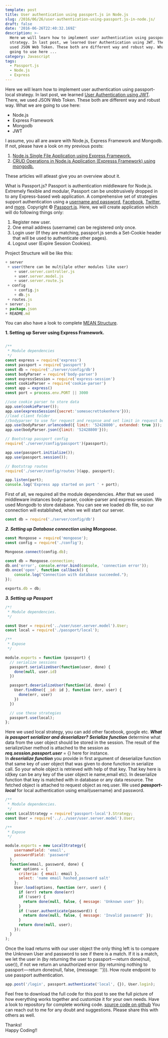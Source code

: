 ```yaml
---
template: post
title: User authentication using passport.js in Node.js
slug: /2016/06/26/user-authentication-using-passport.js-in-node.js/
draft: false
date: '2016-06-26T22:40:32.169Z'
description: >-
  Here we will learn how to implement user authentication using passport-local
  strategy. In last post, we learned User Authentication using JWT. There, we
  used JSON Web Token. These both are different way and robust way. What we are
  going to use here ...
category: Javascript
tags:
  - Passport.js
  - Node.js
  - Express
---
```


Here we will learn how to implement user authentication using passport-local strategy. In last post, we learned [User Authentication using JWT](http://thepandeysoni.org/2016/05/22/user-authentication-using-JWT-(JSON-Web-Token)-in-Node.js-(express=framework)/). There, we used JSON Web Token. These both are different way and robust way.
What we are going to use here:

* Node.js
* Express Framework
* Mongodb
* JWT

I assume, you all are aware with Node.js, Express Framework and Mongodb. If not, please have a look on my previous posts:

1. [Node.js Single File Application using Express Framework.](http://thepandeysoni.org/2016/02/05/node.js-single-file-application-using-express-framework/)
1. [CRUD Operations in Node.js Application (Expresss Framework) using mongodb.](http://thepandeysoni.org/2016/03/05/CRUD-operations-in-node.js-application-(expresss=framework)-using-mongodb/)

These articles will atleast give you an overview about it.

What is Passport.js?
Passport is authentication middleware for Node.js. Extremely flexible and modular, Passport can be unobtrusively dropped in to any Express-based web application. A comprehensive set of strategies support authentication using a [username and password](http://www.passportjs.org/docs/username-password/), [Facebook](http://www.passportjs.org/docs/facebook/), [Twitter](http://www.passportjs.org/docs/twitter/), and [more](http://www.passportjs.org/docs/providers). 
Copyright © [Passport.js](http://www.passportjs.org).
Here, we will create application which will do following things only:

1. Register new user. 
2. One email address (username) can be registered only once.
3. Login user (If they are matching, passport.js sends a Set-Cookie header that will be used to authenticate other pages).
4. Logout user (Expire Session Cookies).

Project Structure will be like this:

```js
+ server
 + user(there can be multilple other modules like user)
    + user.server.controller.js
    + user.server.model.js
    + user.server.route.js
 + config
    + config.js
    + db.js
 + routes.js
+ server.js
+ package.json
+ README.md
```
You can also have a look to complete [MEAN Structure](http://thepandeysoni.org/2016/04/05/CRUD-Operation-with-UI-integration-(Angular.js)/).

**1. Setting up Server using Express Framework.**

```js

/**
 * Module dependencies
 */
const express = require('express')
const passport = require('passport')
const db = require('./server/config/db')
const bodyParser = require('body-parser')
const expressSession = require('express-session')
const cookieParser = require('cookie-parser')
const app = express()
const port = process.env.PORT || 3000

//use cookie parser to store data
app.use(cookieParser());
app.use(expressSession({secret:'somesecrettokenhere'}));
//load client folder
//bodyparser to use for request and respnse and set limit in request body data
app.use(bodyParser.urlencoded({ limit: '52428800', extended: true }));
app.use(bodyParser.json({limit: '52428800'}));

// Bootstrap passport config
require('./server/config/passport')(passport);

app.use(passport.initialize());
app.use(passport.session());

// Bootstrap routes
require('./server/config/routes')(app, passport);

app.listen(port);
console.log('Express app started on port ' + port);
```
First of all, we required all the module dependencies. After that we used middleware instances body-parser, cookie-parser and express-session. We used Mongodb to store database. You can see we loaded db file, so our connection will established, when we will start our server.

```js
const db = require('./server/config/db')
```
**_2. Setting up Database connection using Mongoose._**
```js
const Mongoose = require('mongoose');
const config = require('./config');

Mongoose.connect(config.db);

const db = Mongoose.connection;
db.on('error', console.error.bind(console, 'connection error'));
db.once('open', function callback() {
    console.log("Connection with database succeeded.");
});

exports.db = db;
```
**_3. Setting up Passport_**

```js
/*!
 * Module dependencies.
 */

const User = require('../user/user.server.model').User;
const local = require('./passport/local');

/**
 * Expose
 */

module.exports = function (passport) {
  // serialize sessions
  passport.serializeUser(function(user, done) {
    done(null, user.id)
  })

  passport.deserializeUser(function(id, done) {
    User.findOne({ _id: id }, function (err, user) {
      done(err, user)
    })
  })

  // use these strategies
  passport.use(local);
};
```

Here we used local strategy, you can add other facebook, google etc. 
**_What is passport serializer and deserializer?_**
**_Serialize function_** determine what data from the user object should be stored in the session. The result of the serializeUser method is attached to the session as **_req.session.passport.user_** = {} here for instance.  
In **_deserialize function_** you provide in first argument of deserialize function that same key of user object that was given to done function in serialize call. So your whole object is retrieved with help of that key. That key here is id(key can be any key of the user object ie name,email etc). In deserialize function that key is matched with in database or any data resource. The fetched object is attached to request object as req.user. We used **_passport-local_** for local authentication using email(username) and password.

```js
/**
 * Module dependencies.
 */
const LocalStrategy = require('passport-local').Strategy;
const User = require('../../user/user.server.model').User;

/**
 * Expose
 */

module.exports = new LocalStrategy({
    usernameField: 'email',
    passwordField: 'password'
  },
  function(email, password, done) {
    var options = {
      criteria: { email: email },
      select: 'name email hashed_password salt'
    };
    User.load(options, function (err, user) {
      if (err) return done(err)
      if (!user) {
        return done(null, false, { message: 'Unknown user' });
      }
      if (!user.authenticate(password)) {
        return done(null, false, { message: 'Invalid password' });
      }
      return done(null, user);
    });
  }
);
```
Once the load returns with our user object the only thing left is to compare the Unknown User and password to see if there is a match.
If it is a match, we let the user in (by returning the user to passport — return done(null, user)), if not we return an unauthorized error (by returning nothing to passport — return done(null, false, {message: ''})).
How route endpoint to use passport authentication.

```js
app.post('/login', passport.authenticate('local', {}), User.login);
```
Feel free to download the full code for this post to see the full picture of how everything works together and customize it for your own needs. Have a look to repository for complete working code.
[source code on github](https://github.com/pandeysoni/passport-authentication-in-node.js.git) 
You can reach out to me for any doubt and suggestions. Please share this with others as well.

Thanks!  
Happy Coding!!
